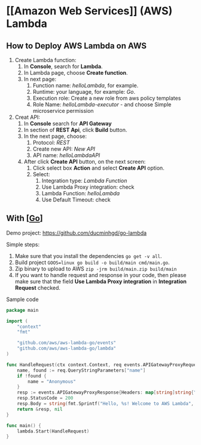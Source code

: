 # [[Amazon Web Services]] (AWS) Lambda

## How to Deploy AWS Lambda on AWS

1. Create Lambda function:
   1. In **Console**, search for **Lambda**.
   2. In Lambda page, choose **Create function**.
   3. In next page:
      1. Function name: *helloLambda*, for example.
      2. Runtime: your language, for example: *Go*.
      3. Execution role: Create a new role from aws policy templates
      4. Role Name: *helloLambda-executor* - and choose Simple microservice permission
2. Creat API:
   1. In **Console** search for **API Gateway**
   2. In section of **REST Api**, click **Build** button.
   3. In the next page, choose:
      1. Protocol: *REST*
      2. Create new API: *New API*
      3. API name: *helloLambdaAPI*
   4. After click **Create API** button, on the next screen:
      1. Click select box **Action** and select **Create API** option.
      2. Select:
         1. Integration type: *Lambda Function*
         2. Use Lambda Proxy integration: check
         3. Lambda Function: *helloLambda*
         4. Use Default Timeout: check

## With [[Go]]

Demo project: https://github.com/ducminhgd/go-lambda

Simple steps:
1. Make sure that you install the dependencies `go get -v all`.
2. Build project `GOOS=linux go build -o build/main cmd/main.go`.
3. Zip binary to upload to AWS `zip -jrm build/main.zip build/main`
4. If you want to handle request and response in your code, then please make sure that the field **Use Lambda Proxy integration** in **Integration Request** checked.

Sample code

```go
package main

import (
	"context"
	"fmt"

	"github.com/aws/aws-lambda-go/events"
	"github.com/aws/aws-lambda-go/lambda"
)

func HandleRequest(ctx context.Context, req events.APIGatewayProxyRequest) (*events.APIGatewayProxyResponse, error) {
	name, found := req.QueryStringParameters["name"]
	if !found {
		name = "Anonymous"
	}
	resp := events.APIGatewayProxyResponse{Headers: map[string]string{"Content-Type": "text/plain"}}
	resp.StatusCode = 200
	resp.Body = string(fmt.Sprintf("Hello, %s! Welcome to AWS Lambda", name))
	return &resp, nil
}

func main() {
	lambda.Start(HandleRequest)
}

```

[//begin]: # "Autogenerated link references for markdown compatibility"
[Go]: go "Go"
[//end]: # "Autogenerated link references"